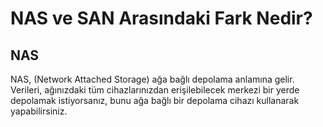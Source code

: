 # NAS ve SAN Arasındaki Fark Nedir?

NAS
--
NAS, (Network Attached Storage) ağa bağlı depolama anlamına gelir. Verileri, ağınızdaki tüm cihazlarınızdan erişilebilecek merkezi bir yerde depolamak istiyorsanız, bunu ağa bağlı bir depolama cihazı kullanarak yapabilirsiniz.
